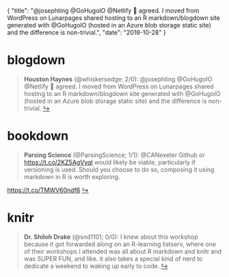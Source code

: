 {
  "title": "@josephting @GoHugoIO @Netlify 💯 agreed. I moved from WordPress on Lunarpages shared hosting to an R markdown/blogdown site generated with @GoHugoIO (hosted in an Azure blob storage static site) and the difference is non-trivial.",
  "date": "2018-10-28"
}

# blogdown

> **Houston Haynes** (@whiskersedge; 2/0): @josephting @GoHugoIO @Netlify 💯 agreed. I moved from WordPress on Lunarpages shared hosting to an R markdown/blogdown site generated with @GoHugoIO (hosted in an Azure blob storage static site) and the difference is non-trivial.  [&#8618;](https://twitter.com/xieyihui/status/1056285323435507712)

<!-- -->


# bookdown

> **Parsing Science** (@ParsingScience; 1/1): @CANexeter Github or https://t.co/2KZ5AgVyqI would likely be viable, particularly if versioning is used. Should you choose to do so, composing it using markdown in R is worth exploring.
>
https://t.co/TMWV60ndf6  [&#8618;](https://twitter.com/xieyihui/status/1056070433383026688)

<!-- -->


# knitr

> **Dr. Shiloh Drake** (@snd1101; 0/0): I knew about this workshop because it got forwarded along on an R-learning listserv, where one of their workshops I attended was all about R markdown and knitr and was SUPER FUN, and like. it also takes a special kind of nerd to dedicate a weekend to waking up early to code.  [&#8618;](https://twitter.com/xieyihui/status/1056318736188108801)

<!-- -->


